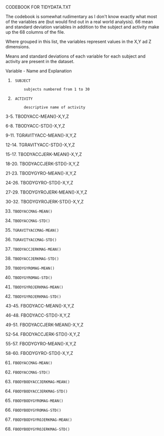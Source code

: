 CODEBOOK FOR TIDYDATA.TXT

The codebook is somewhat rudimentary as I don't know exactly what most of the variables are (but would find out in a real world analysis).
66 mean and standard deviation variables in addition to the subject and activity make up the 68 columns of the file.

Where grouped in this list, the variables represent values in the X,Y ad Z dimensions.

Means and standard deviations of each variable for each subject and activity are present in the dataset.


Variable - Name and Explanation

1. 		SUBJECT
	
			subjects numbered from 1 to 30

2. 		ACTIVITY

			descriptive name of activity

3-5.	TBODYACC-MEAN()-X,Y,Z

6-8.	TBODYACC-STD()-X,Y,Z

9-11.	TGRAVITYACC-MEAN()-X,Y,Z

12-14.	TGRAVITYACC-STD()-X,Y,Z

15-17.	TBODYACCJERK-MEAN()-X,Y,Z

18-20.	TBODYACCJERK-STD()-X,Y,Z

21-23.	TBODYGYRO-MEAN()-X,Y,Z

24-26.	TBODYGYRO-STD()-X,Y,Z

27-29.	TBODYGYROJERK-MEAN()-X,Y,Z

30-32.	TBODYGYROJERK-STD()-X,Y,Z

33.		TBODYACCMAG-MEAN()

34.		TBODYACCMAG-STD()

35.		TGRAVITYACCMAG-MEAN()

36.		TGRAVITYACCMAG-STD()

37.		TBODYACCJERKMAG-MEAN()

38.		TBODYACCJERKMAG-STD()

39.		TBODYGYROMAG-MEAN()

40.		TBODYGYROMAG-STD()

41.		TBODYGYROJERKMAG-MEAN()

42.		TBODYGYROJERKMAG-STD()

43-45.	FBODYACC-MEAN()-X,Y,Z

46-48.	FBODYACC-STD()-X,Y,Z

49-51.	FBODYACCJERK-MEAN()-X,Y,Z

52-54.	FBODYACCJERK-STD()-X,Y,Z

55-57.	FBODYGYRO-MEAN()-X,Y,Z

58-60.	FBODYGYRO-STD()-X,Y,Z

61.		FBODYACCMAG-MEAN()

62.		FBODYACCMAG-STD()

63.		FBODYBODYACCJERKMAG-MEAN()

64.		FBODYBODYACCJERKMAG-STD()

65.		FBODYBODYGYROMAG-MEAN()

66.		FBODYBODYGYROMAG-STD()

67.		FBODYBODYGYROJERKMAG-MEAN()

68.		FBODYBODYGYROJERKMAG-STD()
